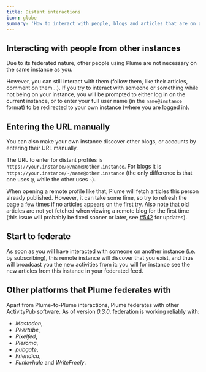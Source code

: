 ```yaml
---
title: Distant interactions
icon: globe
summary: 'How to interact with people, blogs and articles that are on a different instance'
---
```


## Interacting with people from other instances

Due to its federated nature, other people using Plume are not necessary on the same instance as you.

However, you can still interact with them (follow them, like their articles, comment on them…).
If you try to interact with someone or something while not being on your instance,
you will be prompted to either log in on the current instance,
or to enter your full user name (in the `name@instance` format) to be redirected
to your own instance (where you are logged in).

## Entering the URL manually

You can also make your own instance discover other blogs, or accounts by entering their URL manually.

The URL to enter for distant profiles is `https://your.instance/@/name@other.instance`.
For blogs it is `https://your.instance/~/name@other.instance`
(the only difference is that one uses `@`, while the other uses `~`).

When opening a remote profile like that, Plume will fetch articles this person already published.
However, it can take some time, so try to refresh the page a few times if no articles appears on the first try.
Also note that old articles are not yet fetched when viewing a remote blog for the first time
(this issue will probably be fixed sooner or later, see [#542](https://github.com/Plume-org/Plume/issues/542) for updates).

## Start to federate

As soon as you will have interacted with someone on another instance (i.e. by subscribing), this remote instance will discover that you exist, and thus will broadcast you the new activities from it: you will for instance see the new articles from this
instance in your federated feed.

## Other platforms that Plume federates with

Apart from Plume-to-Plume interactions, Plume federates with other ActivityPub software. As of version _0.3.0_, federation is working reliably with:
- _Mastodon_, 
- _Peertube_,
- _Pixelfed_,
- _Pleroma_,
- _pubgate_,
- _Friendica_,
- _Funkwhale_ and
  _WriteFreely_.
